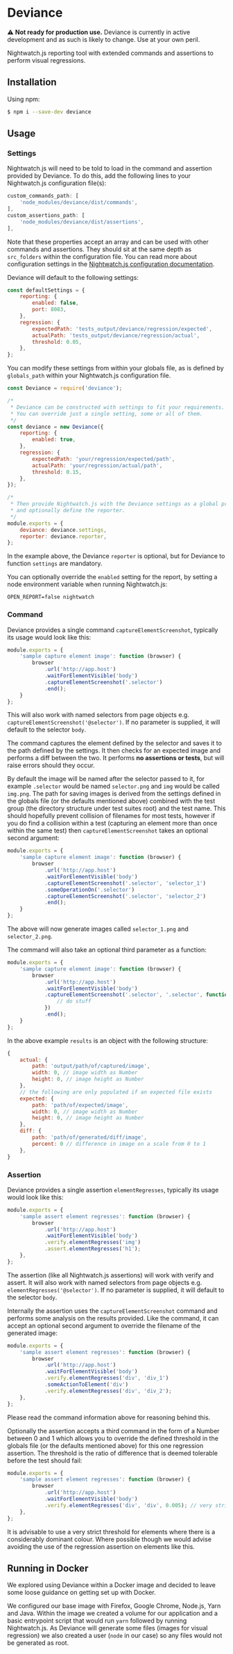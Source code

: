 # Deviance

:warning: **Not ready for production use.** Deviance is currently in active development and as such is likely to change. Use at your own peril.

Nightwatch.js reporting tool with extended commands and assertions to perform visual regressions.

## Installation

Using npm:

```bash
$ npm i --save-dev deviance
```

## Usage
### Settings
Nightwatch.js will need to be told to load in the command and assertion provided by Deviance.
To do this, add the following lines to your Nightwatch.js configuration file(s):

```javascript
custom_commands_path: [
    'node_modules/deviance/dist/commands',
],
custom_assertions_path: [
    'node_modules/deviance/dist/assertions',
],
```
Note that these properties accept an array and can be used with other commands and assertions. They should sit at the same depth as `src_folders` within the configuration file. You can read more about configuration settings in the [Nightwatch.js configuration documentation](http://nightwatchjs.org/gettingstarted#settings-file).

Deviance will default to the following settings:

```javascript
const defaultSettings = {
    reporting: {
        enabled: false,
        port: 8083,
    },
    regression: {
        expectedPath: 'tests_output/deviance/regression/expected',
        actualPath: 'tests_output/deviance/regression/actual',
        threshold: 0.05,
    },
};
```
You can modify these settings from within your globals file, as is defined by `globals_path` within your Nightwatch.js configuration file.

```javascript
const Deviance = require('deviance');

/*
 * Deviance can be constructed with settings to fit your requirements.
 * You can override just a single setting, some or all of them.
 */
const deviance = new Deviance({
    reporting: {
        enabled: true,
    },
    regression: {
        expectedPath: 'your/regression/expected/path',
        actualPath: 'your/regression/actual/path',
        threshold: 0.15,
    },
});

/*
 * Then provide Nightwatch.js with the Deviance settings as a global property
 * and optionally define the reporter.
 */
module.exports = {
    deviance: deviance.settings,
    reporter: deviance.reporter,
};

```
In the example above, the Deviance `reporter` is optional, but for Deviance to function `settings` are mandatory.

You can optionally override the `enabled` setting for the report, by setting a node environment variable when running Nightwatch.js:
```node
OPEN_REPORT=false nightwatch
```
### Command
Deviance provides a single command `captureElementScreenshot`, typically its usage would look like this:
```javascript
module.exports = {
    'sample capture element image': function (browser) {
        browser
            .url('http://app.host')
            .waitForElementVisible('body')
            .captureElementScreenshot('.selector')
            .end();
    }
};
``` 
This will also work with named selectors from page objects e.g. `captureElementScreenshot('@selector')`. If no parameter is supplied, it will default to the selector `body`.

The command captures the element defined by the selector and saves it to the path defined by the settings. It then checks for an expected image and performs a diff between the two. It performs **no assertions or tests**, but will raise errors should they occur.

By default the image will be named after the selector passed to it, for example `.selector` would be named `selector.png` and `img` would be called `img.png`. The path for saving images is derived from the settings defined in the globals file (or the defaults mentioned above) combined with the test group (the directory structure under test suites root) and the test name. This should hopefully prevent collision of filenames for most tests, however if you do find a collision within a test (capturing an element more than once within the same test) then `captureElementScreenshot` takes an optional second argument:

```javascript
module.exports = {
    'sample capture element image': function (browser) {
        browser
            .url('http://app.host')
            .waitForElementVisible('body')
            .captureElementScreenshot('.selector', 'selector_1')
            .someOperationOn('.selector')
            .captureElementScreenshot('.selector', 'selector_2')
            .end();
    }
};
```
The above will now generate images called `selector_1.png` and `selector_2.png`.

The command will also take an optional third parameter as a function:
```javascript
module.exports = {
    'sample capture element image': function (browser) {
        browser
            .url('http://app.host')
            .waitForElementVisible('body')
            .captureElementScreenshot('.selector', '.selector', function(results) {
                // do stuff
            })
            .end();
    }
};
```
In the above example `results` is an object with the following structure:
```javascript
{
    actual: {
        path: 'output/path/of/captured/image',
        width: 0, // image width as Number
        height: 0, // image height as Number
    },
    // the following are only populated if an expected file exists
    expected: {
        path: 'path/of/expected/image',
        width: 0, // image width as Number
        height: 0, // image height as Number
    },
    diff: {
        path: 'path/of/generated/diff/image',
        percent: 0 // difference in image on a scale from 0 to 1
    },
}
```
### Assertion
Deviance provides a single assertion `elementRegresses`, typically its usage would look like this:
```javascript
module.exports = {
    'sample assert element regresses': function (browser) {
        browser
            .url('http://app.host')
            .waitForElementVisible('body')
            .verify.elementRegresses('img')
            .assert.elementRegresses('h1');
    },
};
```
The assertion (like all Nightwatch.js assertions) will work with verify and assert. It will also work with named selectors from page objects e.g. `elementRegresses('@selector')`. If no parameter is supplied, it will default to the selector `body`.

Internally the assertion uses the `captureElementScreenshot` command and performs some analysis on the results provided. Like the command, it can accept an optional second argument to override the filename of the generated image:

```javascript
module.exports = {
    'sample assert element regresses': function (browser) {
        browser
            .url('http://app.host')
            .waitForElementVisible('body')
            .verify.elementRegresses('div', 'div_1')
            .someActionToElement('div')
            .verify.elementRegresses('div', 'div_2');
    },
};
```
Please read the command information above for reasoning behind this.

Optionally the assertion accepts a third command in the form of a Number between 0 and 1 which allows you to override the defined threshold in the globals file (or the defaults mentioned above) for this one regression assertion. The threshold is the ratio of difference that is deemed tolerable before the test should fail:
```javascript
module.exports = {
    'sample assert element regresses': function (browser) {
        browser
            .url('http://app.host')
            .waitForElementVisible('body')
            .verify.elementRegresses('div', 'div', 0.005); // very strict threshold
    },
};
```
It is advisable to use a very strict threshold for elements where there is a considerably dominant colour. Where possible though we would advise avoiding the use of the regression assertion on elements like this.

## Running in Docker

We explored using Deviance within a Docker image and decided to leave some loose guidance on getting set up with Docker.

We configured our base image with Firefox, Google Chrome, Node.js, Yarn and Java. Within the image we created a volume for our application and a basic entrypoint script that would run `yarn` followed by running Nightwatch.js. As Deviance will generate some files (images for visual regression) we also created a user (`node` in our case) so any files would not be generated as root.
